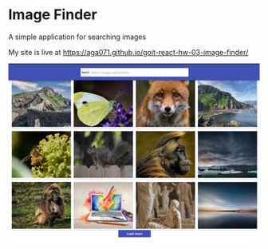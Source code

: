 # Image Finder

A simple application for searching images

My site is live at https://aga071.github.io/goit-react-hw-03-image-finder/

![Alt text](image.png)
